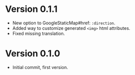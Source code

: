 # Version 0.1.1
* New option to GoogleStaticMap#href: `:direction`.
* Added way to customize generated `<img>` html attributes.
* Fixed missing translation.

# Version 0.1.0
* Initial commit, first version.